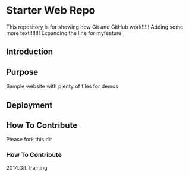 # Starter Web Repo

This repository is for showing how Git and GitHub work!!!!!
Adding some more text!!!!!!! Expanding the line for myfeature

## Introduction

## Purpose

Sample website with plenty of files for demos

## Deployment
## How To Contribute 
Please fork this dir

### How To Contribute

2014.Git.Training 